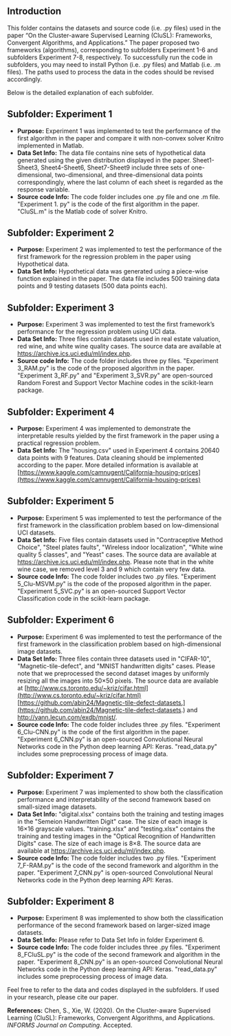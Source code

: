 ﻿

## Introduction
This folder contains the datasets and source code (i.e. .py files) used in the paper “On the Cluster-aware Supervised Learning (CluSL): Frameworks, Convergent Algorithms, and Applications.” The paper proposed two frameworks (algorithms), corresponding to subfolders Experiment 1-6 and subfolders Experiment 7-8, respectively. To successfully run the code in subfolders, you may need to install Python (i.e. .py files) and Matlab (i.e. .m files). The paths used to process the data in the codes should be revised accordingly.

Below is the detailed explanation of each subfolder.

## Subfolder: Experiment 1
 - **Purpose:** Experiment 1 was implemented to test the performance of the first algorithm in the paper and compare it with non-convex solver Knitro implemented in Matlab.
- **Data Set Info:** The data file contains nine sets of hypothetical data generated using the given distribution displayed in the paper. Sheet1-Sheet3, Sheet4-Sheet6, Sheet7-Sheet9 include three sets of one-dimensional, two-dimensional, and three-dimensional data points correspondingly, where the last column of each sheet is regarded as the response variable.
- **Source code Info:** The code folder includes one .py file and one .m file. "Experiment 1. py" is the code of the first algorithm in the paper. "CluSL.m" is the Matlab code of solver Knitro.

## Subfolder: Experiment 2
- **Purpose:** Experiment 2 was implemented to test the performance of the first framework for the regression problem in the paper using Hypothetical data.
- **Data Set Info:** Hypothetical data was generated using a piece-wise function explained in the paper. The data file includes 500 training data points and 9 testing datasets (500 data points each).

## Subfolder: Experiment 3
- **Purpose:** Experiment 3 was implemented to test the first framework’s performance for the regression problem using UCI data.
- **Data Set Info:** Three files contain datasets used in real estate valuation, red wine, and white wine quality cases. The source data are available at https://archive.ics.uci.edu/ml/index.php.
- **Source code Info:** The code folder includes three py files. "Experiment 3_RAM.py" is the code of the proposed algorithm in the paper. "Experiment 3_RF.py" and "Experiment 3_SVR.py" are open-sourced Random Forest and Support Vector Machine codes in the scikit-learn package.

## Subfolder: Experiment 4
- **Purpose:** Experiment 4 was implemented to demonstrate the interpretable results yielded by the first framework in the paper using a practical regression problem.
- **Data Set Info:** The "housing.csv" used in Experiment 4 contains 20640 data points with 9 features. Data cleaning should be implemented according to the paper. More detailed information is available at [https://www.kaggle.com/camnugent/California-housing-prices](https://www.kaggle.com/camnugent/California-housing-prices)

## Subfolder: Experiment 5
- **Purpose:** Experiment 5 was implemented to test the performance of the first framework in the classification problem based on low-dimensional UCI datasets.
- **Data Set Info:** Five files contain datasets used in "Contraceptive Method Choice", "Steel plates faults", "Wireless indoor localization", "White wine quality 5 classes", and "Yeast" cases. The source data are available at https://archive.ics.uci.edu/ml/index.php. Please note that in the white wine case, we removed level 3 and 9 which contain very few data.
- **Source code Info:** The code folder includes two .py files. "Experiment 5_Clu-MSVM.py" is the code of the proposed algorithm in the paper. "Experiment 5_SVC.py" is an open-sourced Support Vector Classification code in the scikit-learn package.

## Subfolder: Experiment 6
- **Purpose:** Experiment 6 was implemented to test the performance of the first framework in the classification problem based on high-dimensional image datasets.
- **Data Set Info:** Three files contain three datasets used in "CIFAR-10", "Magnetic-tile-defect", and "MNIST handwritten digits" cases. Please note that we preprocessed the second dataset images by uniformly resizing all the images into 50×50 pixels. The source data are available at [http://www.cs.toronto.edu/~kriz/cifar.html](http://www.cs.toronto.edu/~kriz/cifar.html)
[https://github.com/abin24/Magnetic-tile-defect-datasets.](https://github.com/abin24/Magnetic-tile-defect-datasets.)  and http://yann.lecun.com/exdb/mnist/.
- **Source code Info:** The code folder includes three .py files. "Experiment 6_Clu-CNN.py" is the code of the first algorithm in the paper. "Experiment 6_CNN.py" is an open-sourced Convolutional Neural Networks code in the Python deep learning API: Keras. "read_data.py" includes some preprocessing process of image data.

## Subfolder: Experiment 7
- **Purpose:** Experiment 7 was implemented to show both the classification performance and interpretability of the second framework based on small-sized image datasets.
- **Data Set Info:** "digital.xlsx" contains both the training and testing images in the "Semeion Handwritten Digit" case. The size of each image is 16×16 grayscale values. "training.xlsx" and "testing.xlsx" contains the training and testing images in the "Optical Recognition of Handwritten Digits" case. The size of each image is 8×8. The source data are available at https://archive.ics.uci.edu/ml/index.php.
- **Source code Info:** The code folder includes two .py files. "Experiment 7_F-RAM.py" is the code of the second framework and algorithm in the paper. "Experiment 7_CNN.py" is open-sourced Convolutional Neural Networks code in the Python deep learning API: Keras.

## Subfolder: Experiment 8
- **Purpose:** Experiment 8 was implemented to show both the classification performance of the second framework based on larger-sized image datasets.
- **Data Set Info:**  Please refer to Data Set Info in folder Experiment 6.
- **Source code Info:** The code folder includes three .py files. "Experiment 8_FCluSL.py" is the code of the second framework and algorithm in the paper. "Experiment 8_CNN.py" is an open-sourced Convolutional Neural Networks code in the Python deep learning API: Keras. "read_data.py" includes some preprocessing process of image data.


Feel free to refer to the data and codes displayed in the subfolders. If used in your research, please cite our paper. 

**References:**
Chen, S., Xie, W. (2020). On the Cluster-aware Supervised Learning (CluSL): Frameworks, Convergent Algorithms, and Applications. *INFORMS Journal on Computing*. Accepted.
